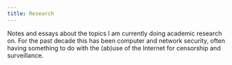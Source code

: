 ```yaml
---
title: Research
---
```


Notes and essays about the topics I am currently doing academic research on.
For the past decade this has been computer and network security, often
having something to do with the (ab)use of the Internet for censorship
and surveillance.

